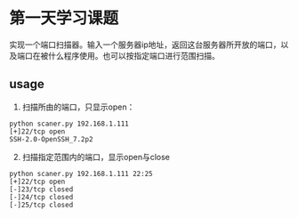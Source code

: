 # 第一天学习课题
实现一个端口扫描器。输入一个服务器ip地址，返回这台服务器所开放的端口，以及端口在被什么程序使用。也可以按指定端口进行范围扫描。

## usage
1. 扫描所由的端口，只显示open：
``` shell
python scaner.py 192.168.1.111
[+]22/tcp open
SSH-2.0-OpenSSH_7.2p2
```

2. 扫描指定范围内的端口，显示open与close
``` shell
python scaner.py 192.168.1.111 22:25
[+]22/tcp open
[-]23/tcp closed
[-]24/tcp closed
[-]25/tcp closed
```
